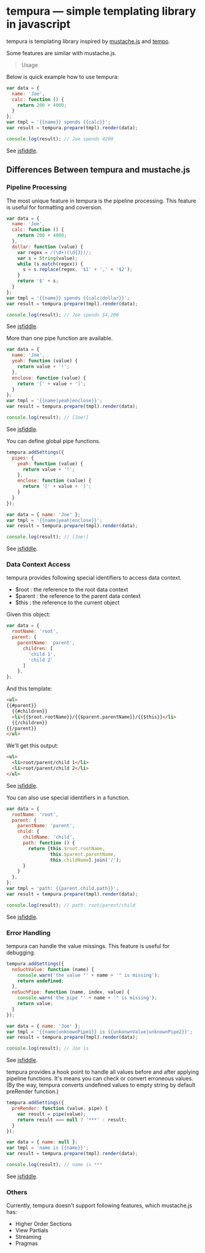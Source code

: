 tempura — simple templating library in javascript
=================================================

tempura is templating library inspired by [mustache.js](http://github.com/janl/mustache.js) and 
[tempo](https://github.com/twigkit/tempo).

Some features are similar with mustache.js.

> Usage

Below is quick example how to use tempura:

```js
var data = {
  name: 'Joe',
  calc: function () {
    return 200 + 4000;
  }
};
var tmpl = '{{name}} spends {{calc}}';
var result = tempura.prepare(tmpl).render(data);

console.log(result); // Joe spends 4200
```

See [jsfiddle](http://jsfiddle.net/nakamura_to/MbEJw/).

Differences Between tempura and mustache.js
-------------------------------------------

### Pipeline Processing

The most unique feature in tempura is the pipeline processing. 
This feature is useful for formatting and coversion.

```js
var data = {
  name: 'Joe',
  calc: function () {
    return 200 + 4000;
  },
  dollar: function (value) {
    var regex = /(\d+)(\d{3})/;
    var s = String(value);
    while (s.match(regex)) {
      s = s.replace(regex, '$1' + ',' + '$2');
    }
    return '$' + s;
  }
};
var tmpl = '{{name}} spends {{calc|dollar}}';
var result = tempura.prepare(tmpl).render(data);

console.log(result); // Joe spends $4,200
```

See [jsfiddle](http://jsfiddle.net/nakamura_to/SSxmz/).

More than one pipe function are available.

```js
var data = {
  name: 'Joe',
  yeah: function (value) {
    return value + '!';
  },
  enclose: function (value) {
    return '[' + value + ']';
  }
};
var tmpl = '{{name|yeah|enclose}}';
var result = tempura.prepare(tmpl).render(data);

console.log(result); // [Joe!]
```

See [jsfiddle](http://jsfiddle.net/nakamura_to/6XHqU/).

You can define global pipe functions.

```js
tempura.addSettings({
  pipes: {
    yeah: function (value) {
      return value + '!';
    },
    enclose: function (value) {
      return '[' + value + ']';
    }
  }
});

var data = { name: 'Joe' };
var tmpl = '{{name|yeah|enclose}}';
var result = tempura.prepare(tmpl).render(data);

console.log(result); // [Joe!]
```

See [jsfiddle](http://jsfiddle.net/nakamura_to/JFJkD/).

### Data Context Access

tempura provides following special identifiers to access data context. 

* $root : the reference to the root data context
* $parent : the reference to the parent data context
* $this : the reference to the current object

Given this object:

```js
var data = {
  rootName: 'root',
  parent: {
    parentName: 'parent',
      children: [
        'child 1',
        'child 2'
      ]
    },
};
```

And this template:

```html
<ul>
{{#parent}} 
  {{#children}}
  <li>{{$root.rootName}}/{{$parent.parentName}}/{{$this}}</li>
  {{/children}}
{{/parent}}
</ul>
```

We'll get this output:

```html
<ul>
  <li>root/parent/child 1</li>
  <li>root/parent/child 2</li>
</ul>
```

See [jsfiddle](http://jsfiddle.net/nakamura_to/hvQk8/).

You can also use special identifiers in a function.

```js
var data = {
  rootName: 'root',
  parent: {
    parentName: 'parent',
    child: {
      childName: 'child',
      path: function () {
        return [this.$root.rootName,
                this.$parent.parentName,
                this.childName].join('/');
      }
    }
  },
};
var tmpl = 'path: {{parent.child.path}}';
var result = tempura.prepare(tmpl).render(data);

console.log(result); // path: root/parent/child
```

See [jsfiddle](http://jsfiddle.net/nakamura_to/TNNey/).

### Error Handling

tempura can handle the value missings.
This feature is useful for debugging.

```js
tempura.addSettings({
  noSuchValue: function (name) {
    console.warn('the value "' + name + '" is missing');
    return undefined;
  },
  noSuchPipe: function (name, index, value) {
    console.warn('the pipe "' + name + '" is missing');
    return value;
  }
});

var data = { name: 'Joe' };
var tmpl = '{{name|unknownPipe1}} is {{unkonwnValue|unknownPipe2}}';
var result = tempura.prepare(tmpl).render(data);

console.log(result); // Joe is
```

See [jsfiddle](http://jsfiddle.net/nakamura_to/GrNXg/).

tempura provides a hook point to handle all values before and after applying pipeline functions.
It's means you can check or convert erroneous values.
(By the way, tempura converts undefined values to empty string by default preRender function.)

```js
tempura.addSettings({
  preRender: function (value, pipe) {
    var result = pipe(value);
    return result === null ? '***' : result;
  }
});

var data = { name: null };
var tmpl = 'name is {{name}}';
var result = tempura.prepare(tmpl).render(data);

console.log(result); // name is ***
```

See [jsfiddle](http://jsfiddle.net/nakamura_to/FWLrj/).

### Others

Currently, tempura doesn't support following features, which mustache.js has:

* Higher Order Sections
* View Partials
* Streaming
* Pragmas